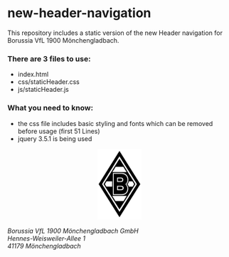 # new-header-navigation

This repository includes a static version of the new Header navigation for Borussia VfL 1900 Mönchengladbach.

### There are 3 files to use:
- index.html
- css/staticHeader.css
- js/staticHeader.js

### What you need to know:
- the css file includes basic styling and fonts which can be removed before usage (first 51 Lines)
- jquery 3.5.1 is being used

<p align="center">
<img src="logo.svg" alt="Borussia VfL 1900 Mönchengladbach GmbH" width="100"/>
</p>

<address>
Borussia VfL 1900 Mönchengladbach GmbH <br>
Hennes-Weisweiler-Allee 1 <br>
41179 Mönchengladbach
</address>